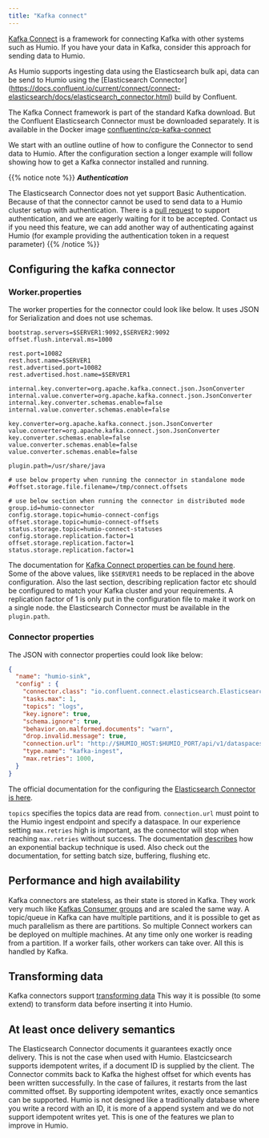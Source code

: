 ```yaml
---
title: "Kafka connect"
---
```


[Kafka Connect](https://kafka.apache.org/documentation/#connect) is a framework for connecting Kafka with other systems such as Humio. If you have your data in Kafka, consider this approach for sending data to Humio.

As Humio supports ingesting data using the Elasticsearch bulk api, data can be send to Humio using the [Elasticsearch Connector] (https://docs.confluent.io/current/connect/connect-elasticsearch/docs/elasticsearch_connector.html) build by Confluent.

The Kafka Connect framework is part of the standard Kafka download. But the Confluent Elasticsearch Connector must be downloaded separately. It is available in the Docker image [confluentinc/cp-kafka-connect](https://hub.docker.com/r/confluentinc/cp-kafka-connect/)

We start with an outline outline of how to configure the Connector to send data to Humio.
After the configuration section a longer example will follow showing how to get a Kafka connector installed and running.

{{% notice note %}}
***Authentication***

The Elasticsearch Connector does not yet support Basic Authentication. Because of that the connector cannot be used to send data to a Humio cluster setup with authentication.
There is a [pull request]( https://github.com/confluentinc/kafka-connect-elasticsearch/pull/187) to support authentication, and we are eagerly waiting for it to be accepted.
Contact us if you need this feature, we can add another way of authenticating against Humio (for example providing the authentication token in a request parameter)
{{% /notice %}}

## Configuring the kafka connector

### Worker.properties
The worker properties for the connector could look like below. It uses JSON for Serialization and does not use schemas.

``` properties
bootstrap.servers=$SERVER1:9092,$SERVER2:9092
offset.flush.interval.ms=1000

rest.port=10082
rest.host.name=$SERVER1
rest.advertised.port=10082
rest.advertised.host.name=$SERVER1

internal.key.converter=org.apache.kafka.connect.json.JsonConverter
internal.value.converter=org.apache.kafka.connect.json.JsonConverter
internal.key.converter.schemas.enable=false
internal.value.converter.schemas.enable=false

key.converter=org.apache.kafka.connect.json.JsonConverter
value.converter=org.apache.kafka.connect.json.JsonConverter
key.converter.schemas.enable=false
value.converter.schemas.enable=false
value.converter.schemas.enable=false

plugin.path=/usr/share/java

# use below property when running the connector in standalone mode
#offset.storage.file.filename=/tmp/connect.offsets

# use below section when running the connector in distributed mode
group.id=humio-connector
config.storage.topic=humio-connect-configs
offset.storage.topic=humio-connect-offsets
status.storage.topic=humio-connect-statuses
config.storage.replication.factor=1
offset.storage.replication.factor=1
status.storage.replication.factor=1
```

The documentation for [Kafka Connect properties can be found  here](https://kafka.apache.org/documentation/#connectconfigs).  
Some of the above values, like `$SERVER1` needs to be replaced in the above configuration. Also the last section, describing replication factor etc should be configured to match your Kafka cluster and your requirements.
A replication factor of 1 is only put in the configuration file to make it work on a single node. the Elasticsearch Connector must be available in the `plugin.path`.



### Connector properties

The JSON with connector properties could look like below:

``` JSON
{
  "name": "humio-sink",
  "config" : {
    "connector.class": "io.confluent.connect.elasticsearch.ElasticsearchSinkConnector",
    "tasks.max": 1,
    "topics": "logs",
    "key.ignore": true,
    "schema.ignore": true,
    "behavior.on.malformed.documents": "warn",
    "drop.invalid.message": true,
    "connection.url": "http://$HUMIO_HOST:$HUMIO_PORT/api/v1/dataspaces/$DATASPACE/ingest/elasticsearch",
    "type.name": "kafka-ingest",
    "max.retries": 1000,
  }
}
```
The official documentation for the configuring the [Elasticsearch Connector is here](https://docs.confluent.io/current/connect/connect-elasticsearch/docs/configuration_options.html).  

`topics` specifies the topics data are read from. `connection.url` must point to the Humio ingest endpoint and specify a dataspace. In our experience setting `max.retries` high is important, as the connector will stop when reaching `max.retries` without success. The documentation [describes](https://docs.confluent.io/current/connect/connect-elasticsearch/docs/elasticsearch_connector.html#automatic-retries) how an exponential backup technique is used.
Also check out the documentation, for setting batch size, buffering, flushing etc.


## Performance and high availability

Kafka connectors are stateless, as their state is stored in Kafka. They work very much like [Kafkas Consumer groups](https://kafka.apache.org/documentation/#intro_consumers) and are scaled the same way. A topic/queue in Kafka can have multiple partitions, and it is possible to get as much parallelism as there are partitions. So multiple Connect workers can be deployed on multiple machines. At any time only one worker is reading from a partition. If a worker fails, other workers can take over. All this is handled by Kafka.


## Transforming data
Kafka connectors support [transforming data](https://kafka.apache.org/documentation/#connect_transforms)
This way it is possible (to some extend) to transform data before inserting it into Humio.


## At least once delivery semantics

The Elasticsearch Connector documents it guarantees exactly once delivery. This is not the case when used with Humio.
Elastcicsearch supports idempotent writes, if a document ID is supplied by the client. The Connector commits back to Kafka the highest offset for which events has been written successfully. In the case of failures, it restarts from the last committed offset. By supporting idempotent writes, exactly once semantics can be supported.
Humio is not designed like a traditionally database where you write a record with an ID, it is more of a append system and we do not support idempotent writes yet.
This is one of the features we plan to improve in Humio.
